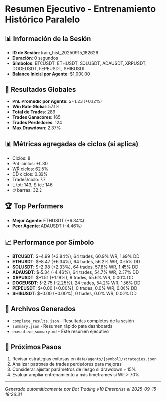 # Resumen Ejecutivo - Entrenamiento Histórico Paralelo

## 📊 Información de la Sesión
- **ID de Sesión**: train_hist_20250915_182626
- **Duración**: 0 segundos
- **Símbolos**: BTCUSDT, ETHUSDT, SOLUSDT, ADAUSDT, XRPUSDT, DOGEUSDT, PEPEUSDT, SHIBUSDT
- **Balance Inicial por Agente**: $1,000.00

## 🎯 Resultados Globales
- **PnL Promedio por Agente**: $+1.23 (+0.12%)
- **Win Rate Global**: 57.1%
- **Total de Trades**: 289
- **Trades Ganadores**: 165
- **Trades Perdedores**: 124
- **Max Drawdown**: 2.37%

## 📊 Métricas agregadas de ciclos (si aplica)
- Ciclos: 8
- PnL̄ ciclos: +0.30
- WR̄ ciclos: 62.5%
- DD̄ ciclos: 0.36%
- Trades̄/ciclo: 7.7
- L tot: 143, S tot: 146
- ⏱̄ barras: 32.2


## 🏆 Top Performers
- **Mejor Agente**: ETHUSDT (+6.34%)
- **Peor Agente**: ADAUSDT (-4.46%)

## 📈 Performance por Símbolo
- **BTCUSDT**: $+4.99 (+3.84%), 64 trades, 60.9% WR, 1.69% DD
- **ETHUSDT**: $+8.47 (+6.34%), 64 trades, 56.2% WR, 0.65% DD
- **SOLUSDT**: $+2.98 (+2.33%), 64 trades, 57.8% WR, 1.45% DD
- **ADAUSDT**: $-5.34 (-4.46%), 64 trades, 54.7% WR, 2.37% DD
- **XRPUSDT**: $+1.51 (+1.19%), 9 trades, 55.6% WR, 0.00% DD
- **DOGEUSDT**: $-2.75 (-2.25%), 24 trades, 54.2% WR, 1.56% DD
- **PEPEUSDT**: $+0.00 (+0.00%), 0 trades, 0.0% WR, 0.00% DD
- **SHIBUSDT**: $+0.00 (+0.00%), 0 trades, 0.0% WR, 0.00% DD

## 📁 Archivos Generados
- `complete_results.json` - Resultados completos de la sesión
- `summary.json` - Resumen rápido para dashboards
- `executive_summary.md` - Este resumen ejecutivo

## 🎯 Próximos Pasos
1. Revisar estrategias exitosas en `data/agents/{symbol}/strategies.json`
2. Analizar patrones de trades perdedores para mejoras
3. Considerar ajustar parámetros de riesgo si drawdown > 15%
4. Evaluar ampliar entrenamiento a más timeframes si WR > 70%

---
*Generado automáticamente por Bot Trading v10 Enterprise el 2025-09-15 18:26:31*
